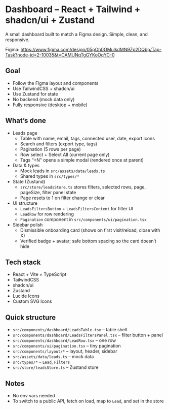 # Dashboard – React + Tailwind + shadcn/ui + Zustand

A small dashboard built to match a Figma design. Simple, clean, and responsive.

Figma: https://www.figma.com/design/05pOh0OMulkdMN9Zp2DQbp/Tap-Task?node-id=2-10035&t=CAMUNqTgGYKoOqYC-0

## Goal

- Follow the Figma layout and components
- Use TailwindCSS + shadcn/ui
- Use Zustand for state
- No backend (mock data only)
- Fully responsive (desktop + mobile)

## What’s done

- Leads page
  - Table with name, email, tags, connected user, date, export icons
  - Search and filters (export type, tags)
  - Pagination (5 rows per page)
  - Row select + Select All (current page only)
  - Tags “+N” opens a simple modal (rendered once at parent)
- Data & types
  - Mock leads in `src/assets/data/leads.ts`
  - Shared types in `src/types/*`
- State (Zustand)
  - `src/store/leadsStore.ts` stores filters, selected rows, page, pageSize, filter panel state
  - Page resets to 1 on filter change or clear
- UI structure
  - `LeadsFiltersButton` + `LeadsFiltersContent` for filter UI
  - `LeadRow` for row rendering
  - `Pagination` component in `src/components/ui/pagination.tsx`
- Sidebar polish
  - Dismissible onboarding card (shows on first visit/reload, close with X)
  - Verified badge + avatar; safe bottom spacing so the card doesn’t hide

## Tech stack

- React + Vite + TypeScript
- TailwindCSS
- shadcn/ui
- Zustand
- Lucide Icons
- Custom SVG Icons

## Quick structure

- `src/components/dashboard/LeadsTable.tsx` – table shell
- `src/components/dashboard/LeadsFiltersPanel.tsx` – filter button + panel
- `src/components/dashboard/LeadRow.tsx` – one row
- `src/components/ui/pagination.tsx` – tiny pagination
- `src/components/layout/*` – layout, header, sidebar
- `src/assets/data/leads.ts` – mock data
- `src/types/*` – `Lead`, `Filters`
- `src/store/leadsStore.ts` – Zustand store

## Notes

- No env vars needed
- To switch to a public API, fetch on load, map to `Lead`, and set in the store
